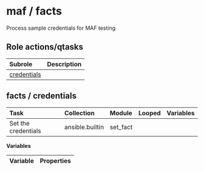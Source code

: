 # maf / facts 
Process sample credentials for MAF testing  
  






## Role actions/qtasks

| Subrole | Description |
| :------ | :---------- |
| [credentials](#facts--credentials) |  |



## facts / credentials

| Task | Collection | Module | Looped | Variables |
| :--- | :--------- | :----- | :----- | :-------- |
| Set the credentials | ansible.builtin | set_fact |  |  |


**Variables**

| Variable | Properties |
| :------- | :--------- |




